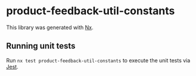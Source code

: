 # product-feedback-util-constants

This library was generated with [Nx](https://nx.dev).

## Running unit tests

Run `nx test product-feedback-util-constants` to execute the unit tests via [Jest](https://jestjs.io).
